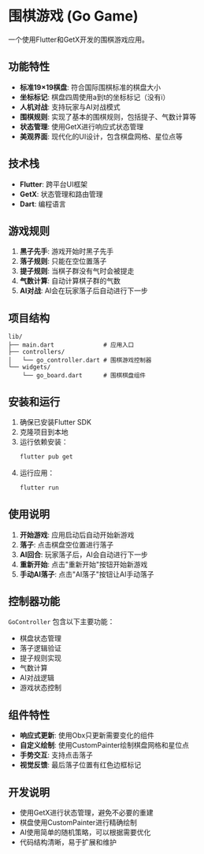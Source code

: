 # 围棋游戏 (Go Game)

一个使用Flutter和GetX开发的围棋游戏应用。

## 功能特性

- **标准19×19棋盘**: 符合国际围棋标准的棋盘大小
- **坐标标记**: 棋盘四周使用a到t的坐标标记（没有i）
- **人机对战**: 支持玩家与AI对战模式
- **围棋规则**: 实现了基本的围棋规则，包括提子、气数计算等
- **状态管理**: 使用GetX进行响应式状态管理
- **美观界面**: 现代化的UI设计，包含棋盘网格、星位点等

## 技术栈

- **Flutter**: 跨平台UI框架
- **GetX**: 状态管理和路由管理
- **Dart**: 编程语言

## 游戏规则

1. **黑子先手**: 游戏开始时黑子先手
2. **落子规则**: 只能在空位置落子
3. **提子规则**: 当棋子群没有气时会被提走
4. **气数计算**: 自动计算棋子群的气数
5. **AI对战**: AI会在玩家落子后自动进行下一步

## 项目结构

```
lib/
├── main.dart              # 应用入口
├── controllers/
│   └── go_controller.dart # 围棋游戏控制器
└── widgets/
    └── go_board.dart      # 围棋棋盘组件
```

## 安装和运行

1. 确保已安装Flutter SDK
2. 克隆项目到本地
3. 运行依赖安装：
   ```bash
   flutter pub get
   ```
4. 运行应用：
   ```bash
   flutter run
   ```

## 使用说明

1. **开始游戏**: 应用启动后自动开始新游戏
2. **落子**: 点击棋盘空位置进行落子
3. **AI回合**: 玩家落子后，AI会自动进行下一步
4. **重新开始**: 点击"重新开始"按钮开始新游戏
5. **手动AI落子**: 点击"AI落子"按钮让AI手动落子

## 控制器功能

`GoController` 包含以下主要功能：

- 棋盘状态管理
- 落子逻辑验证
- 提子规则实现
- 气数计算
- AI对战逻辑
- 游戏状态控制

## 组件特性

- **响应式更新**: 使用Obx只更新需要变化的组件
- **自定义绘制**: 使用CustomPainter绘制棋盘网格和星位点
- **手势交互**: 支持点击落子
- **视觉反馈**: 最后落子位置有红色边框标记

## 开发说明

- 使用GetX进行状态管理，避免不必要的重建
- 棋盘使用CustomPainter进行精确绘制
- AI使用简单的随机策略，可以根据需要优化
- 代码结构清晰，易于扩展和维护 
